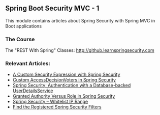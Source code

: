 ## Spring Boot Security MVC - 1

This module contains articles about Spring Security with Spring MVC in Boot applications

### The Course
The "REST With Spring" Classes: http://github.learnspringsecurity.com

### Relevant Articles:
- [A Custom Security Expression with Spring Security](https://www.baeldung.com/spring-security-create-new-custom-security-expression)
- [Custom AccessDecisionVoters in Spring Security](https://www.baeldung.com/spring-security-custom-voter)
- [Spring Security: Authentication with a Database-backed UserDetailsService](https://www.baeldung.com/spring-security-authentication-with-a-database)
- [Granted Authority Versus Role in Spring Security](https://www.baeldung.com/spring-security-granted-authority-vs-role)
- [Spring Security – Whitelist IP Range](https://www.baeldung.com/spring-security-whitelist-ip-range)
- [Find the Registered Spring Security Filters](https://www.baeldung.com/spring-security-registered-filters)


